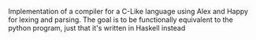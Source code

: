 
Implementation of a compiler for a C-Like language using Alex and Happy for lexing and parsing.
The goal is to be functionally equivalent to the python program, just that it's written in Haskell instead
